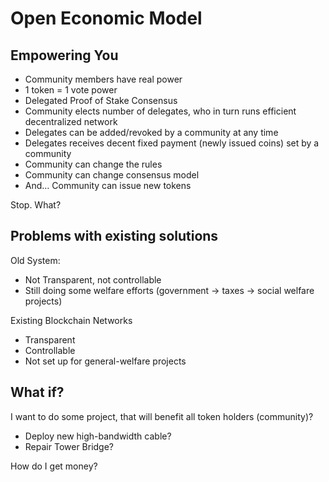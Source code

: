# Open Economic Model

## Empowering You
* Community members have real power
* 1 token = 1 vote power
* Delegated Proof of Stake Consensus
* Community elects number of delegates, who in turn runs efficient decentralized network
* Delegates can be added/revoked by a community at any time
* Delegates receives decent fixed payment (newly issued coins) set by a community
* Community can change the rules
* Community can change consensus model
* And… Community can issue new tokens

Stop. What?

## Problems with existing solutions
Old System:
* Not Transparent, not controllable
* Still doing some welfare efforts (government -> taxes -> social welfare projects)

Existing Blockchain Networks
* Transparent 
* Controllable
* Not set up for general-welfare projects

## What if?
I want to do some project, that will benefit all token holders (community)?
* Deploy new high-bandwidth cable?
* Repair Tower Bridge?

How do I get money?

